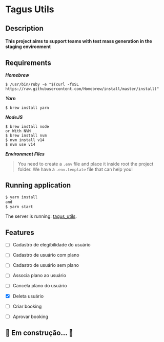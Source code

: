 # **Tagus Utils**

## **Description**

#### This project aims to support teams with test mass generation in the staging environment

## **Requirements**

***Homebrew***
```
$ /usr/bin/ruby -e "$(curl -fsSL https://raw.githubusercontent.com/Homebrew/install/master/install)"
```
***Yarn***
```
$ brew install yarn
```
***NodeJS***
```
$ brew install node
or With NVM
$ brew install nvm
$ nvm install v14
$ nvm use v14
```

***Environment Files***
> You need to create a `.env` file and place it inside root the project folder. We have a `.env.template` file that can help you!


## Running application
```sh
$ yarn install
and
$ yarn start
```
The server is running: [tagus_utils](http://localhost:3000/api-doc).


## Features

- [ ] Cadastro de elegibilidade do usuário
- [ ] Cadastro de usuário com plano
- [ ] Cadastro de usuário sem plano
- [ ] Associa plano ao usuário
- [ ] Cancela plano do usuário
- [X] Deleta usuário
- [ ] Criar booking
- [ ] Aprovar booking


## 🚧  Em construção...  🚧
